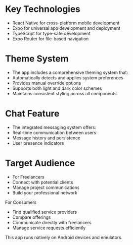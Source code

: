 # Key Technologies
- React Native for cross-platform mobile development
- Expo for universal app development and deployment
- TypeScript for type-safe development
- Expo Router for file-based navigation

# Theme System
- The app includes a comprehensive theming system that:
- Automatically detects and applies system preferences
- Provides manual override options
- Supports both light and dark color schemes
- Maintains consistent styling across all components

# Chat Feature
- The integrated messaging system offers:
- Real-time communication between users
- Message history and persistence
- User presence indicators

# Target Audience
- For Freelancers
- Connect with potential clients
- Manage project communications
- Build your professional network

For Consumers
- Find qualified service providers
- Compare offerings
- Communicate directly with freelancers
- Manage service requests efficiently

This app runs natively on Android devices and emulators.

